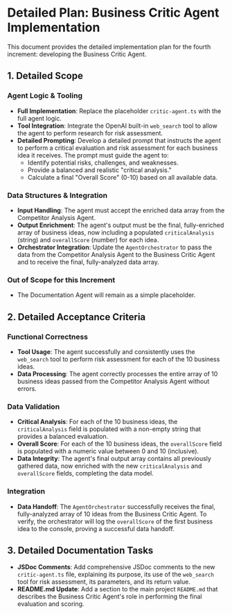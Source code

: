 # Detailed Plan: Business Critic Agent Implementation

This document provides the detailed implementation plan for the fourth increment: developing the Business Critic Agent.

## 1. Detailed Scope

### Agent Logic & Tooling
- **Full Implementation**: Replace the placeholder `critic-agent.ts` with the full agent logic.
- **Tool Integration**: Integrate the OpenAI built-in `web_search` tool to allow the agent to perform research for risk assessment.
- **Detailed Prompting**: Develop a detailed prompt that instructs the agent to perform a critical evaluation and risk assessment for each business idea it receives. The prompt must guide the agent to:
    - Identify potential risks, challenges, and weaknesses.
    - Provide a balanced and realistic "critical analysis."
    - Calculate a final "Overall Score" (0-10) based on all available data.

### Data Structures & Integration
- **Input Handling**: The agent must accept the enriched data array from the Competitor Analysis Agent.
- **Output Enrichment**: The agent's output must be the final, fully-enriched array of business ideas, now including a populated `criticalAnalysis` (string) and `overallScore` (number) for each idea.
- **Orchestrator Integration**: Update the `AgentOrchestrator` to pass the data from the Competitor Analysis Agent to the Business Critic Agent and to receive the final, fully-analyzed data array.

### Out of Scope for this Increment
- The Documentation Agent will remain as a simple placeholder.

## 2. Detailed Acceptance Criteria

### Functional Correctness
- **Tool Usage**: The agent successfully and consistently uses the `web_search` tool to perform risk assessment for each of the 10 business ideas.
- **Data Processing**: The agent correctly processes the entire array of 10 business ideas passed from the Competitor Analysis Agent without errors.

### Data Validation
- **Critical Analysis**: For each of the 10 business ideas, the `criticalAnalysis` field is populated with a non-empty string that provides a balanced evaluation.
- **Overall Score**: For each of the 10 business ideas, the `overallScore` field is populated with a numeric value between 0 and 10 (inclusive).
- **Data Integrity**: The agent's final output array contains all previously gathered data, now enriched with the new `criticalAnalysis` and `overallScore` fields, completing the data model.

### Integration
- **Data Handoff**: The `AgentOrchestrator` successfully receives the final, fully-analyzed array of 10 ideas from the Business Critic Agent. To verify, the orchestrator will log the `overallScore` of the first business idea to the console, proving a successful data handoff.

## 3. Detailed Documentation Tasks

- **JSDoc Comments**: Add comprehensive JSDoc comments to the new `critic-agent.ts` file, explaining its purpose, its use of the `web_search` tool for risk assessment, its parameters, and its return value.
- **README.md Update**: Add a section to the main project `README.md` that describes the Business Critic Agent's role in performing the final evaluation and scoring.